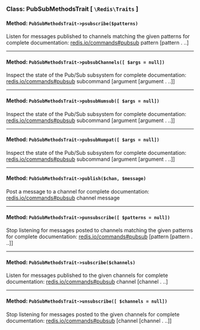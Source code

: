 ### Class: PubSubMethodsTrait \[ `\Redis\Traits` \]

#### Method: `PubSubMethodsTrait->psubscribe($patterns)`

Listen for messages published to channels matching the given patterns
for complete documentation: [redis.io/commands#pubsub](http://redis.io/commands#pubsub)
pattern [pattern .
..]

---

#### Method: `PubSubMethodsTrait->pubsubChannels([ $args = null])`

Inspect the state of the Pub/Sub subsystem
for complete documentation: [redis.io/commands#pubsub](http://redis.io/commands#pubsub)
subcommand [argument [argument .
..]]

---

#### Method: `PubSubMethodsTrait->pubsubNumsub([ $args = null])`

Inspect the state of the Pub/Sub subsystem
for complete documentation: [redis.io/commands#pubsub](http://redis.io/commands#pubsub)
subcommand [argument [argument .
..]]

---

#### Method: `PubSubMethodsTrait->pubsubNumpat([ $args = null])`

Inspect the state of the Pub/Sub subsystem
for complete documentation: [redis.io/commands#pubsub](http://redis.io/commands#pubsub)
subcommand [argument [argument .
..]]

---

#### Method: `PubSubMethodsTrait->publish($chan, $message)`

Post a message to a channel
for complete documentation: [redis.io/commands#pubsub](http://redis.io/commands#pubsub)
channel message

---

#### Method: `PubSubMethodsTrait->punsubscribe([ $patterns = null])`

Stop listening for messages posted to channels matching the given patterns
for complete documentation: [redis.io/commands#pubsub](http://redis.io/commands#pubsub)
[pattern [pattern .
..]]

---

#### Method: `PubSubMethodsTrait->subscribe($channels)`

Listen for messages published to the given channels
for complete documentation: [redis.io/commands#pubsub](http://redis.io/commands#pubsub)
channel [channel .
..]

---

#### Method: `PubSubMethodsTrait->unsubscribe([ $channels = null])`

Stop listening for messages posted to the given channels
for complete documentation: [redis.io/commands#pubsub](http://redis.io/commands#pubsub)
[channel [channel .
..]]

